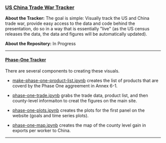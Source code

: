 ### [US China Trade War Tracker](https://www.tradewartracker.com/)

**About the Tracker:** ​The goal is simple: Visually track the US and China trade war, provide easy access to the data and code behind the presentation, do so in a way that is essentially "live" (as the US census releases the data, the data and figures will be automatically updated).

**About the Repository:** In Progress

---
#### [Phase-One Tracker](https://www.tradewartracker.com/)

There are several components to creating these visuals.

  - [make-phase-one-product-list.ipynb](make-phase-one-product-list.ipynb) creates the list of products that are coverd by the Phase One aggreement in Annex 6-1.

  - [phase-one-trade.ipynb](phase-one-trade.ipynb) grabs the trade data, product list, and then county-level informaiton to creat the figures on the main site.

  - [phase-one-plots.ipynb](phase-one-plots.ipynb) creates the plots for the first panel on the website (goals and time series plots).

  - [phase-one-map.ipynb](phase-one-map.ipynb) creates the map of the county level gain in exports per worker to China.

  ---
